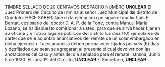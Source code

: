 TIMBRE SELLADO DE 20 CENTAVOS
DESPACHO NUMERO **UNCLEAR**
El Juez Primero del Circuito de Istmina al señor Juez Municipal del distrito de Condoto.
HACE SABER:
Que en la ejecución que sigue el doctor Luis E. Bernat, cesionario del doctor C. A. P. de la Torre, contra Manuel Maria Lozano, se ha dispuesto comisionar a usted, para que se sirva hacer fijar en su oficina y en otros lugares públicos del distrito los diez (10) ejemplares de cartel que se le adjuntan anunciativos del remate de un solar embargado en dicha ejecución. Tales anuncios deben permanecer fijados por seis (6) días y desfijados que sean se agregarán al presente el cual devolver con las anotaciones del caso y antes del día señalado para el remate.
Istmina, Junio 5 de 1930.
El Juez 1º. del Circuito, **UNCLEAR**
El Secretario, **UNCLEAR**
